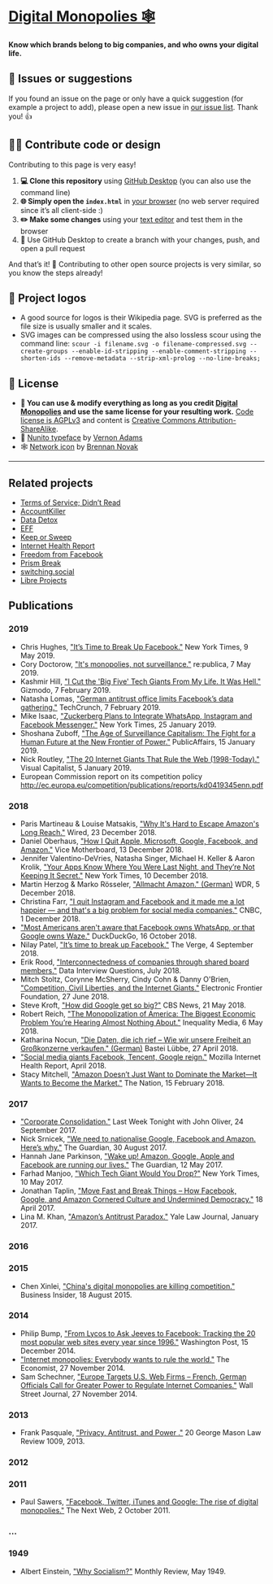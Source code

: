 # [Digital Monopolies 🕸](https://monopolies.net)

**Know which brands belong to big companies, and who owns your digital life.**


## 🐛 Issues or suggestions

If you found an issue on the page or only have a quick suggestion (for example a project to add), please open a new issue in [our issue list](https://github.com/monopolies/monopolies.net/issues). Thank you! 👍


## 👩‍💻 Contribute code or design

Contributing to this page is very easy!

1. **💻 Clone this repository** using [GitHub Desktop](https://desktop.github.com) (you can also use the command line)
2. **🌐 Simply open the `index.html`** in [your browser](https://www.mozilla.org/firefox/) (no web server required since it’s all client-side :)
3. **✏️ Make some changes** using your [text editor](https://atom.io) and test them in the browser
4. 🚀 Use GitHub Desktop to create a branch with your changes, push, and open a pull request

And that’s it! 🎉 Contributing to other open source projects is very similar, so you know the steps already!


## 📐 Project logos

- A good source for logos is their Wikipedia page. SVG is preferred as the file size is usually smaller and it scales.
- SVG images can be compressed using the also lossless scour using the command line: `scour -i filename.svg -o filename-compressed.svg --create-groups --enable-id-stripping --enable-comment-stripping --shorten-ids --remove-metadata --strip-xml-prolog --no-line-breaks;`


## 📜 License

- **🔀 You can use & modify everything as long as you credit [Digital Monopolies](https://monopolies.net) and use the same license for your resulting work.** [Code license is AGPLv3](https://www.gnu.org/licenses/agpl-3.0.en.html) and content is [Creative Commons Attribution-ShareAlike](https://creativecommons.org/licenses/by-sa/4.0/).
- 📄 [Nunito typeface](https://github.com/vernnobile/NunitoFont) by [Vernon Adams](http://sansoxygen.com)
- 🕸 [Network icon](https://thenounproject.com/term/network/21266/) by [Brennan Novak](https://brennannovak.com)


-------------------------------------------


## Related projects
- [Terms of Service; Didn’t Read](https://tosdr.org)
- [AccountKiller](https://www.accountkiller.com)
- [Data Detox](https://datadetox.myshadow.org)
- [EFF](https://www.eff.org)
- [Keep or Sweep](http://keeporsweep.net)
- [Internet Health Report](https://internethealthreport.org)
- [Freedom from Facebook](https://freedomfromfb.com)
- [Prism Break](https://prism-break.org)
- [switching.social](https://switching.social)
- [Libre Projects](https://libreprojects.net)



## Publications

### 2019
- Chris Hughes, ["It’s Time to Break Up Facebook."](https://www.nytimes.com/2019/05/09/opinion/sunday/chris-hughes-facebook-zuckerberg.html) New York Times, 9 May 2019.
- Cory Doctorow, ["It's monopolies, not surveillance."](https://19.re-publica.com/en/session/its-monopolies-not-surveillance) re:publica, 7 May 2019.
- Kashmir Hill, ["I Cut the 'Big Five' Tech Giants From My Life. It Was Hell."](https://gizmodo.com/i-cut-the-big-five-tech-giants-from-my-life-it-was-hel-1831304194) Gizmodo, 7 February 2019.
- Natasha Lomas, ["German antitrust office limits Facebook’s data gathering."](https://techcrunch.com/2019/02/07/german-antitrust-office-limits-facebooks-data-gathering/) TechCrunch, 7 February 2019.
- Mike Isaac, ["Zuckerberg Plans to Integrate WhatsApp, Instagram and Facebook Messenger."](https://www.nytimes.com/2019/01/25/technology/facebook-instagram-whatsapp-messenger.html) New York Times, 25 January 2019.
- Shoshana Zuboff, ["The Age of Surveillance Capitalism: The Fight for a Human Future at the New Frontier of Power."](https://www.shoshanazuboff.com/new/) PublicAffairs, 15 January 2019.
- Nick Routley, ["The 20 Internet Giants That Rule the Web (1998-Today)."](https://www.visualcapitalist.com/20-internet-giants-rule-web/) Visual Capitalist, 5 January 2019.
 - European Commission report on its competition policy http://ec.europa.eu/competition/publications/reports/kd0419345enn.pdf

### 2018
- Paris Martineau & Louise Matsakis, ["Why It's Hard to Escape Amazon's Long Reach."](https://www.wired.com/story/why-hard-escape-amazons-long-reach/) Wired, 23 December 2018.
- Daniel Oberhaus, ["How I Quit Apple, Microsoft, Google, Facebook, and Amazon."](https://motherboard.vice.com/en_us/article/ev3qw7/how-to-quit-apple-microsoft-google-facebook-amazon) Vice Motherboard, 13 December 2018.
- Jennifer Valentino-DeVries, Natasha Singer, Michael H. Keller & Aaron Krolik, ["Your Apps Know Where You Were Last Night, and They’re Not Keeping It Secret."](https://www.nytimes.com/interactive/2018/12/10/business/location-data-privacy-apps.html) New York Times, 10 December 2018.
- Martin Herzog & Marko Rösseler, ["Allmacht Amazon." (German)](https://www1.wdr.de/fernsehen/die-story/sendungen/allmacht-amazon-100.html) WDR, 5 December 2018.
- Christina Farr, ["I quit Instagram and Facebook and it made me a lot happier — and that's a big problem for social media companies."](https://www.cnbc.com/2018/12/01/social-media-detox-christina-farr-quits-instagram-facebook.html) CNBC, 1 December 2018.
- ["Most Americans aren't aware that Facebook owns WhatsApp, or that Google owns Waze."](https://spreadprivacy.com/facebook-whatsapp/) DuckDuckGo, 16 October 2018.
- Nilay Patel, ["It’s time to break up Facebook."](https://www.theverge.com/2018/9/4/17816572/tim-wu-facebook-regulation-interview-curse-of-bigness-antitrust) The Verge, 4 September 2018.
- Erik Rood, ["Interconnectedness of companies through shared board members."](https://www.interviewqs.com/blog/board_members) Data Interview Questions, July 2018.
- Mitch Stoltz, Corynne McSherry, Cindy Cohn & Danny O'Brien, ["Competition, Civil Liberties, and the Internet Giants."](https://www.eff.org/deeplinks/2018/06/competition-civil-liberties-and-internet-giants) Electronic Frontier Foundation, 27 June 2018.
- Steve Kroft, ["How did Google get so big?"](https://www.cbsnews.com/news/how-did-google-get-so-big/) CBS News, 21 May 2018.
- Robert Reich, ["The Monopolization of America: The Biggest Economic Problem You’re Hearing Almost Nothing About."](http://robertreich.org/post/173655842990) Inequality Media, 6 May 2018.
- Katharina Nocun, ["Die Daten, die ich rief – Wie wir unsere Freiheit an Großkonzerne verkaufen." (German)](https://www.luebbe.de/bastei-luebbe/buecher/politik-und-gesellschaft/die-daten-die-ich-rief/id_6549526) Bastei Lübbe, 27 April 2018.
- ["Social media giants Facebook, Tencent, Google reign."](https://internethealthreport.org/2018/social-media-giants-facebook-tencent-google-reign/) Mozilla Internet Health Report, April 2018.
- Stacy Mitchell, ["Amazon Doesn’t Just Want to Dominate the Market—It Wants to Become the Market."](https://www.thenation.com/article/amazon-doesnt-just-want-to-dominate-the-market-it-wants-to-become-the-market/) The Nation, 15 February 2018.

### 2017
- ["Corporate Consolidation."](https://www.youtube.com/watch?v=00wQYmvfhn4) Last Week Tonight with John Oliver, 24 September 2017.
- Nick Srnicek, ["We need to nationalise Google, Facebook and Amazon. Here’s why."](https://www.theguardian.com/commentisfree/2017/aug/30/nationalise-google-facebook-amazon-data-monopoly-platform-public-interest) The Guardian, 30 August 2017.
- Hannah Jane Parkinson, ["Wake up! Amazon, Google, Apple and Facebook are running our lives."](https://www.theguardian.com/commentisfree/2017/may/12/wake-up-amazon-google-apple-facebook-run-our-lives) The Guardian, 12 May 2017.
- Farhad Manjoo, ["Which Tech Giant Would You Drop?"](https://www.nytimes.com/interactive/2017/05/10/technology/Ranking-Apple-Amazon-Facebook-Microsoft-Google.html)
New York Times, 10 May 2017.
- Jonathan Taplin, ["Move Fast and Break Things – How Facebook, Google, and Amazon Cornered Culture and Undermined Democracy."](https://www.jontaplin.com/the-book) 18 April 2017.
- Lina M. Khan, ["Amazon’s Antitrust Paradox."](https://www.yalelawjournal.org/note/amazons-antitrust-paradox) Yale Law Journal, January 2017.

### 2016

### 2015
- Chen Xinlei, ["China's digital monopolies are killing competition."](https://www.businessinsider.com/chinas-digital-monopolies-are-killing-competition-2015-8) Business Insider, 18 August 2015.

### 2014
- Philip Bump, ["From Lycos to Ask Jeeves to Facebook: Tracking the 20 most popular web sites every year since 1996."](https://www.washingtonpost.com/news/the-intersect/wp/2014/12/15/from-lycos-to-ask-jeeves-to-facebook-tracking-the-20-most-popular-web-sites-every-year-since-1996/) Washington Post, 15 December 2014.
- ["Internet monopolies: Everybody wants to rule the world."](https://www.economist.com/briefing/2014/11/27/everybody-wants-to-rule-the-world) The Economist, 27 November 2014.
- Sam Schechner, ["Europe Targets U.S. Web Firms – French, German Officials Call for Greater Power to Regulate Internet Companies."](https://www.wsj.com/articles/french-german-officials-call-for-fresh-look-at-internet-giants-1417110508) Wall Street Journal, 27 November 2014.

### 2013
- Frank Pasquale, ["Privacy, Antitrust, and Power
."](https://digitalcommons.law.umaryland.edu/fac_pubs/1343/) 20 George Mason Law Review 1009, 2013.

### 2012

### 2011
- Paul Sawers, ["Facebook, Twitter, iTunes and Google: The rise of digital monopolies."](https://thenextweb.com/insider/2011/10/02/facebook-twitter-itunes-and-google-the-rise-of-digital-monopolies/) The Next Web, 2 October 2011.

### …

### 1949
- Albert Einstein, ["Why Socialism?"](https://monthlyreview.org/2009/05/01/why-socialism/) Monthly Review, May 1949.
